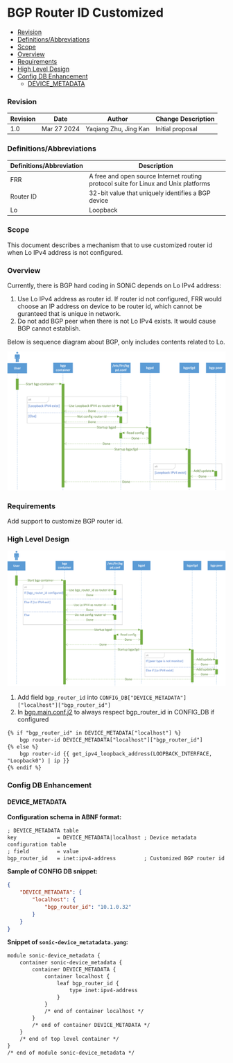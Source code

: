 # BGP Router ID Customized

- [Revision](#revision)
- [Definitions/Abbreviations](#definitionsabbreviations)
- [Scope](#scope)
- [Overview](#overview)
- [Requirements](#requirements)
- [High Level Design](#high-level-design)
- [Config DB Enhancement](#config-db-enhancement)
    - [DEVICE_METADATA](#device_metadata)

### Revision

| Revision | Date        | Author           | Change Description |
| -------- | ----------- | ---------------- | ------------------ |
| 1.0      | Mar 27 2024 | Yaqiang Zhu, Jing Kan | Initial proposal   |

### Definitions/Abbreviations

| Definitions/Abbreviation | Description |
| ------------------------ | ----------- |
| FRR | A free and open source Internet routing protocol suite for Linux and Unix platforms |
| Router ID | 32-bit value that uniquely identifies a BGP device |
| Lo | Loopback |

### Scope

This document describes a mechanism that to use customized router id when Lo IPv4 address is not configured.

### Overview

Currently, there is BGP hard coding in SONiC depends on Lo IPv4 address:
1. Use Lo IPv4 address as router id. If router id not configured, FRR would choose an IP address on device to be router id, which cannot be guranteed that is unique in network.
2. Do not add BGP peer when there is not Lo IPv4 exists. It would cause BGP cannot establish.

Below is sequence diagram about BGP, only includes contents related to Lo.
<p align=center>
<img src="img/origin_bgp_seq.png" alt="Figure 1. Origin bgp seq" width=700>
</p>

### Requirements

Add support to customize BGP router id.

### High Level Design

<p align=center>
<img src="img/new_bgp_seq.png" alt="Figure 2. New bgp seq" width=700>
</p>

1. Add field `bgp_router_id` into `CONFIG_DB["DEVICE_METADATA"]["localhost"]["bgp_router_id"]`
2. In [bgp.main.conf.j2](https://github.com/sonic-net/sonic-buildimage/blob/master/dockers/docker-fpm-frr/frr/bgpd/bgpd.main.conf.j2#L91) to always respect bgp_router_id in CONFIG_DB if configured
```jinja
{% if "bgp_router_id" in DEVICE_METADATA["localhost"] %}
    bgp router-id DEVICE_METADATA["localhost"]["bgp_router_id"]
{% else %}
    bgp router-id {{ get_ipv4_loopback_address(LOOPBACK_INTERFACE, "Loopback0") | ip }}
{% endif %}
```

### Config DB Enhancement

#### DEVICE_METADATA

**Configuration schema in ABNF format:**

```abnf
; DEVICE_METADATA table
key             = DEVICE_METADATA|localhost ; Device metadata configuration table
; field         = value
bgp_router_id   = inet:ipv4-address         ; Customized BGP router id
```

**Sample of CONFIG DB snippet:**

```json
{
    "DEVICE_METADATA": {
        "localhost": {
            "bgp_router_id": "10.1.0.32"
        }
    }
}
```

**Snippet of `sonic-device_metatadata.yang`:**

```
module sonic-device_metadata {
    container sonic-device_metadata {
        container DEVICE_METADATA {
            container localhost {
                leaf bgp_router_id {
                    type inet:ipv4-address
                }
            }
            /* end of container localhost */
        }
        /* end of container DEVICE_METADATA */
    }
    /* end of top level container */
}
/* end of module sonic-device_metadata */
```
